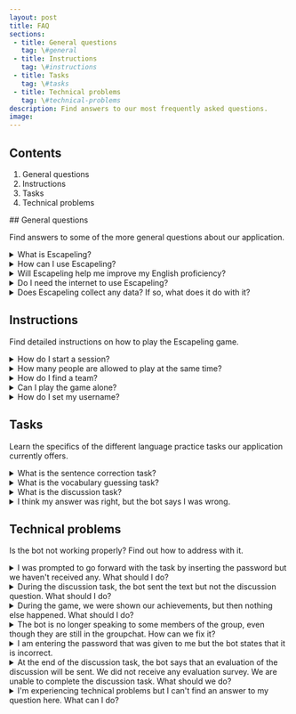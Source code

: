 ```yaml
---
layout: post
title: FAQ
sections:
 - title: General questions
   tag: \#general
 - title: Instructions
   tag: \#instructions
 - title: Tasks
   tag: \#tasks
 - title: Technical problems
   tag: \#technical-problems
description: Find answers to our most frequently asked questions.
image:
---
```

## Contents
1. General questions
1. Instructions
1. Tasks
1. Technical problems

<div id="general"></div>
## General questions

Find answers to some of the more general questions about our application. 

<details>
  <summary>What is Escapeling?</summary>

Escapeling is a Telegram-based game that is created for intermediate English learners. Follow the exciting space-themed storyline together with your teammates and solve language tasks to escape from the aliens!

</details>

<details>
  <summary>How can I use Escapeling?</summary>

You need to use the Telegram messaging application to interact with the Escapeling bot. You can do so both with your computer and your smartphone. Once you have created a Telegram account (or if you already have one), you can search for @Escapeling_Bot on Telegram or access it via the link https://telegram.me/Escapeling_Bot.

</details>

<details>
  <summary>Will Escapeling help me improve my English proficiency?</summary>

Ideally, yes! The exercises are designed for you to practice important English language skills in a relaxed environment with your friends. The team behind Escapeling is a group of students, so we are constantly looking to improve the efficacy of Escapeling's methods. However, this app is meant to be a bonus to classwork, so it cannot be used as the only source of learning and improving your language skills. A basic understanding of English is assumed.

</details>

<details>
  <summary>Do I need the internet to use Escapeling?</summary>

Yes, you need an internet connection in order to use Escapeling.

</details>

<details>
  <summary>Does Escapeling collect any data? If so, what does it do with it?</summary>

To provide the best user experience, we collect your telegram username, the name you choose during the game, and your performance in the different tasks. Your performance is used to change the game difficulty according to your language level. This information helps us create a fun and user-specific game experience!
Escapeling is a project that was created and is led entirely by university students. We have no interest in collecting, selling or using your data for anything other than playing this game.
Please be aware that even though we do not collect this information, we are able to see your chat history while playing the game. Therefore we kindly ask you not to write any personal information in any chats with the bot.

</details>

<div id="instructions"></div>

## Instructions

Find detailed instructions on how to play the Escapeling game.

<details>
  <summary>How do I start a session?</summary>

To start a session you need to access the bot (look for @Escapeling_Bot on Telegram or navigate to https://telegram.me/Escapeling_Bot). Afterwards, simply type /start in the chat with the bot.

</details>

<details>
  <summary>How many people are allowed to play at the same time?</summary>

You need a minimum of 3 people to play, and a maximum of 4.

</details>

<details>
  <summary>How do I find a team?</summary>

We encourage you to play with your friends and classmates! As of now, we don't have a feature that lets you team up with random users.
 
</details>

<details>
  <summary>Can I play the game alone?</summary>

Escapeling is a team-based language practice game. Currently, we do not offer single player tasks.
 
</details>

<details>
  <summary>How do I set my username?</summary>

While playing Escapeling, you will need a Telegram username and a game-level name.
You don't necessarily need a username to use Telegram, but you need one to play Escapeling. If you haven't set one yet, you can go to Settings, click on your profile, then click on username, and create one. This is unique to you out of all Telegram users.
Additionally, in the personal chat with the Escapeling bot, you will be asked to enter your name. This will be required only once during the game and it is different from your Telegram username. 
</details>

<div id="tasks"></div>

## Tasks

Learn the specifics of the different language practice tasks our application currently offers.

<details>
  <summary>What is the sentence correction task?</summary>

In this task you focus on finding grammatical mistakes. You will each get a sentence and the goal is to determine whether it is grammatically correct or incorrect. If the sentence is incorrect, you should find the mistake and provide a correct alternative for it. There is always only one word that needs to be corrected. Importantly, you are allowed to discuss the given sentence in the group chat. However, only you are responsible for giving a final answer if it's your turn. Everyone will get a turn.

</details>

<details>
  <summary>What is the vocabulary guessing task?</summary>

This task is designed to enhance vocabulary knowledge. During the task, each user is given a word, and the goal is to describe its meaning without using the word itself. The goal of the other people in the group is to guess it. In case a person doesn’t know the meaning of the word given to them, there is an option to choose an alternative word. There is a time limit on each word guess. The turn ends if the word was guessed correctly or when the time runs out.

</details>

<details>
  <summary>What is the discussion task?</summary>

The goal of the discussion task is to practice language production and writing skills. For this reason, you are given a short text. The topic of the text should start and guide a discussion between group members. After the text, you will receive some discussion questions. There are three questions in total, and you will have a time limit to discuss each of them. Your task is to share your opinions about the given topic in the group chat. Try to write and interact as much as possible.

</details>

<details>
  <summary>I think my answer was right, but the bot says I was wrong.</summary>

In designing the existing tasks, we focused on trusted sources, such as datasets and language corpora. However, there is always a possibility that there are multiple correct answers to a question. Our materials have been revised to accomodate this possibility, but there might still be some issues. If you are certain that your answer is correct, please report it using the following link.

</details>

<div id="technical-problems"></div>

## Technical problems

Is the bot not working properly? Find out how to address with it.

<details>
  <summary>I was prompted to go forward with the task by inserting the password but we haven't received any. What should I do?</summary>

This is a known issue and we are working on fixing it. As a workaround, you can try restarting the bot from within the groupchat: type /stop and then /start. If this doesn't fix the issue, unfortunately the only way to continue playing is to create a whole new escape mission. This means going back to your chat with the Escapeling bot, typing /start, and either creating or joining a new group. You can invite the same people to join you again, but you will lose the progress you had made in the previous session.

</details>

<details>
  <summary>During the discussion task, the bot sent the text but not the discussion question. What should I do?</summary>

This is a known issue and we are working on fixing it. As a workaround, you can try restarting the bot from within the groupchat: type /stop and then /start. If this doesn't fix the issue, unfortunately the only way to continue playing is to create a whole new escape mission. This means going back to your chat with the Escapeling bot, typing /start, and either creating or joining a new group. You can invite the same people to join you again, but you will lose the progress you had made in the previous session.

</details>

<details>
  <summary>During the game, we were shown our achievements, but then nothing else happened. What should I do?</summary>

This is a known issue and we are working on fixing it. As a workaround, you can try restarting the bot from within the groupchat: type /stop and then /start. If this doesn't fix the issue, unfortunately the only way to continue playing is to create a whole new escape mission. This means going back to your chat with the Escapeling bot, typing /start, and either creating or joining a new group. You can invite the same people to join you again, but you will lose the progress you had made in the previous session.

</details>

<details>
  <summary>The bot is no longer speaking to some members of the group, even though they are still in the groupchat. How can we fix it?</summary>

You can try restarting the session by typing /stop and then /start. If this doesn't fix the issue, we encourage you to create a different escape mission with the same group members and re-start your escape.

</details>

<details>
  <summary>I am entering the password that was given to me but the bot states that it is incorrect.</summary>

Please double-check that you entered the password correctly. Furthermore, make sure that you did not include any spaces or punctuation in between or at the end of the password. Please also check that the player who is typing the password sends a message that contains ONLY the password.

</details>

<details>
  <summary>At the end of the discussion task, the bot says that an evaluation of the discussion will be sent. We did not receive any evaluation survey. We are unable to complete the discussion task. What should we do?
</summary>

This is a known issue and we are working on fixing it. As a workaround, you can try restarting the bot from within the groupchat: type /stop and then /start. If this doesn't fix the issue, unfortunately the only way to continue playing is to create a whole new escape mission. This means going back to your chat with the Escapeling bot, typing /start, and either creating or joining a new group. You can invite the same people to join you again, but you will lose the progress you had made in the previous session.

</details>

<details>
  <summary>I'm experiencing technical problems but I can't find an answer to my question here. What can I do?
</summary>

We are happy to receive your feedback via this survey.